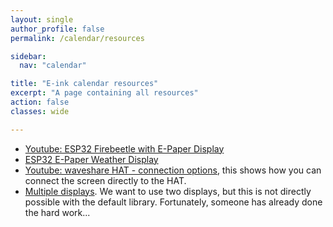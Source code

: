 ```yaml
---
layout: single
author_profile: false
permalink: /calendar/resources

sidebar:
  nav: "calendar"

title: "E-ink calendar resources"
excerpt: "A page containing all resources"
action: false
classes: wide

---
```

- [Youtube: ESP32 Firebeetle with E-Paper Display](https://youtu.be/_QKqulZvJ2E?feature=shared)
- [ESP32 E-Paper Weather Display](https://www.hackster.io/lmarzen/esp32-e-paper-weather-display-a2f444)
- [Youtube: waveshare HAT - connection options](https://youtu.be/f4yoYbSWctI?feature=shared), this shows how you can connect the screen directly to the HAT.
- [Multiple displays](https://forum.arduino.cc/t/gxepd_multidisplayexample-ino-two-e-ink-displays-and-animation/671314). We want to use two displays, but this is not directly possible with the default library. Fortunately, someone has already done the hard work...
